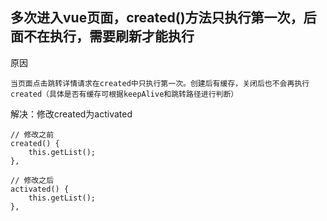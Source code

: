 ## 多次进入vue页面，created()方法只执行第一次，后面不在执行，需要刷新才能执行

原因
```text
当页面点击跳转详情请求在created中只执行第一次。创建后有缓存，关闭后也不会再执行created（具体是否有缓存可根据keepAlive和跳转路径进行判断）
```

解决：修改created为activated
```text
// 修改之前
created() {
    this.getList();
},
  
// 修改之后  
activated() {
    this.getList();
},  
```
